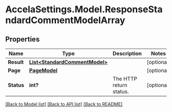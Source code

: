 # AccelaSettings.Model.ResponseStandardCommentModelArray
## Properties

Name | Type | Description | Notes
------------ | ------------- | ------------- | -------------
**Result** | [**List&lt;StandardCommentModel&gt;**](StandardCommentModel.md) |  | [optional] 
**Page** | [**PageModel**](PageModel.md) |  | [optional] 
**Status** | **int?** | The HTTP return status. | [optional] 

[[Back to Model list]](../README.md#documentation-for-models) [[Back to API list]](../README.md#documentation-for-api-endpoints) [[Back to README]](../README.md)

